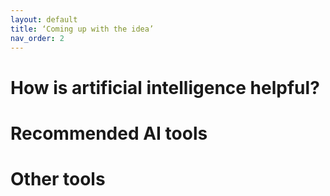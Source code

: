 ```yaml
---
layout: default
title: ‘Coming up with the idea’
nav_order: 2
---
```


# How is artificial intelligence helpful? 

# Recommended AI tools 

# Other tools 

